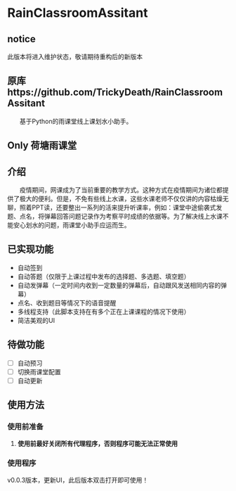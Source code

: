 # RainClassroomAssitant
## notice
此版本将进入维护状态，敬请期待重构后的新版本
## 原库https://github.com/TrickyDeath/RainClassroomAssitant
&emsp;&emsp;基于Python的雨课堂线上课划水小助手。
## Only 荷塘雨课堂
## 介绍
&emsp;&emsp;疫情期间，网课成为了当前重要的教学方式。这种方式在疫情期间为诸位都提供了极大的便利。但是，不免有些线上水课，这些水课老师不仅仅讲的内容枯燥无聊，照着PPT读，还要整出一系列的活来提升听课率，例如：课堂中途偷袭式发题、点名，将弹幕回答问题记录作为考察平时成绩的依据等。为了解决线上水课不能安心划水的问题，雨课堂小助手应运而生。
## 已实现功能
 - 自动签到
 - 自动答题（仅限于上课过程中发布的选择题、多选题、填空题）
 - 自动发弹幕（一定时间内收到一定数量的弹幕后，自动跟风发送相同内容的弹幕）
 - 点名、收到题目等情况下的语音提醒
 - 多线程支持（此脚本支持在有多个正在上课课程的情况下使用）
 - 简洁美观的UI
## 待做功能
- [ ] 自动预习
- [ ] 切换雨课堂配置
- [ ] 自动更新
## 使用方法
### 使用前准备
1. **使用前最好关闭所有代理程序，否则程序可能无法正常使用**
### 使用程序
v0.0.3版本，更新UI，此后版本双击打开即可使用！
